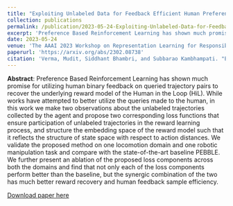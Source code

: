 ```yaml
---
title: "Exploiting Unlabeled Data for Feedback Efficient Human Preference based Reinforcement Learning"
collection: publications
permalink: /publication/2023-05-24-Exploiting-Unlabeled-Data-for-Feedback-Efficient-Human-Preference-based-Reinforcement-Learning
excerpt: 'Preference Based Reinforcement Learning has shown much promise for utilizing human binary feedback on queried trajectory pairs to recover the underlying reward model of the Human in the Loop (HiL). While works have attempted to better utilize the queries made to the human, in this work we make two observations about the unlabeled trajectories collected by the agent and propose two corresponding loss functions that ensure participation of unlabeled trajectories in the reward learning process, and structure the embedding space of the reward model such that it reflects the structure of state space with respect to action distances. We validate the proposed method on one locomotion domain and one robotic manipulation task and compare with the state-of-the-art baseline PEBBLE. We further present an ablation of the proposed loss components across both the domains and find that not only each of the loss components perform better than the baseline, but the synergic combination of the two has much better reward recovery and human feedback sample efficiency.'
date: 2023-05-24
venue: 'The AAAI 2023 Workshop on Representation Learning for Responsible Human-Centric AI (R2HCAI), and ICML 2023 - Many Facets of Preference Learning Workshop'
paperurl: 'https://arxiv.org/abs/2302.08738'
citation: 'Verma, Mudit, Siddhant Bhambri, and Subbarao Kambhampati. "Exploiting Unlabeled Data for Feedback Efficient Human Preference based Reinforcement Learning." arXiv preprint arXiv:2302.08738 (2023).'
---
```

**Abstract**: Preference Based Reinforcement Learning has shown much promise for utilizing human binary feedback on queried trajectory pairs to recover the underlying reward model of the Human in the Loop (HiL). While works have attempted to better utilize the queries made to the human, in this work we make two observations about the unlabeled trajectories collected by the agent and propose two corresponding loss functions that ensure participation of unlabeled trajectories in the reward learning process, and structure the embedding space of the reward model such that it reflects the structure of state space with respect to action distances. We validate the proposed method on one locomotion domain and one robotic manipulation task and compare with the state-of-the-art baseline PEBBLE. We further present an ablation of the proposed loss components across both the domains and find that not only each of the loss components perform better than the baseline, but the synergic combination of the two has much better reward recovery and human feedback sample efficiency.

[Download paper here](https://github.com/sbhambr1/siddhantbhambri.github.io/raw/master/files/Contrastively%20Learning%20Visual%20Attention%20as%20Affordance%20Cues%20from%20Demonstrations%20for%20Robotic%20Grasping.pdf)

<!-- Recommended citation: Y. Zha, S. Bhambri and L. Guan, "Contrastively Learning Visual Attention as Affordance Cues from Demonstrations for Robotic Grasping," 2021 IEEE/RSJ International Conference on Intelligent Robots and Systems (IROS), 2021, pp. 7835-7842, doi: 10.1109/IROS51168.2021.9636760. -->